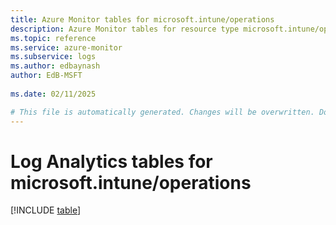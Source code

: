```yaml
---
title: Azure Monitor tables for microsoft.intune/operations
description: Azure Monitor tables for resource type microsoft.intune/operations
ms.topic: reference
ms.service: azure-monitor
ms.subservice: logs
ms.author: edbaynash
author: EdB-MSFT
   
ms.date: 02/11/2025

# This file is automatically generated. Changes will be overwritten. Do not change this file directly.
---
```


# Log Analytics tables for microsoft.intune/operations  

[!INCLUDE [table](~/reusable-content/ce-skilling/azure/includes/azure-monitor/reference/tables/microsoft-intune_operations-include.md)]

